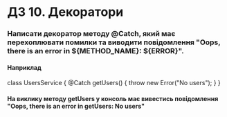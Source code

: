 # ДЗ 10. Декоратори

### Написати декоратор методу @Catch, який має перехоплювати помилки та виводити повідомлення "Oops, there is an error in ${METHOD_NAME}: ${ERROR}".

#### Наприклад

class UsersService {
@Catch
getUsers() {
throw new Error("No users");
}
}

#### На виклику методу getUsers у консоль має вивестись повідомлення "Oops, there is an error in getUsers: No users"
